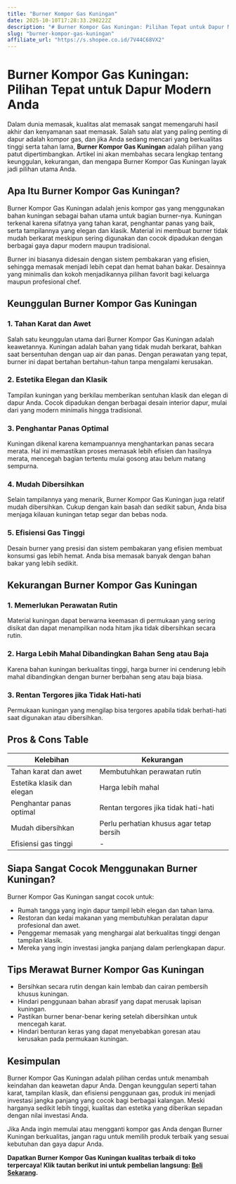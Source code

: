 ```yaml
---
title: "Burner Kompor Gas Kuningan"
date: 2025-10-10T17:28:33.298222Z
description: "# Burner Kompor Gas Kuningan: Pilihan Tepat untuk Dapur Modern Anda..."
slug: "burner-kompor-gas-kuningan"
affiliate_url: "https://s.shopee.co.id/7V44C68VX2"
---
```

# Burner Kompor Gas Kuningan: Pilihan Tepat untuk Dapur Modern Anda

Dalam dunia memasak, kualitas alat memasak sangat memengaruhi hasil akhir dan kenyamanan saat memasak. Salah satu alat yang paling penting di dapur adalah kompor gas, dan jika Anda sedang mencari yang berkualitas tinggi serta tahan lama, **Burner Kompor Gas Kuningan** adalah pilihan yang patut dipertimbangkan. Artikel ini akan membahas secara lengkap tentang keunggulan, kekurangan, dan mengapa Burner Kompor Gas Kuningan layak jadi pilihan utama Anda.

## Apa Itu Burner Kompor Gas Kuningan?

Burner Kompor Gas Kuningan adalah jenis kompor gas yang menggunakan bahan kuningan sebagai bahan utama untuk bagian burner-nya. Kuningan terkenal karena sifatnya yang tahan karat, penghantar panas yang baik, serta tampilannya yang elegan dan klasik. Material ini membuat burner tidak mudah berkarat meskipun sering digunakan dan cocok dipadukan dengan berbagai gaya dapur modern maupun tradisional.

Burner ini biasanya didesain dengan sistem pembakaran yang efisien, sehingga memasak menjadi lebih cepat dan hemat bahan bakar. Desainnya yang minimalis dan kokoh menjadikannya pilihan favorit bagi keluarga maupun profesional chef.

## Keunggulan Burner Kompor Gas Kuningan

### 1. Tahan Karat dan Awet

Salah satu keunggulan utama dari Burner Kompor Gas Kuningan adalah keawetannya. Kuningan adalah bahan yang tidak mudah berkarat, bahkan saat bersentuhan dengan uap air dan panas. Dengan perawatan yang tepat, burner ini dapat bertahan bertahun-tahun tanpa mengalami kerusakan.

### 2. Estetika Elegan dan Klasik

Tampilan kuningan yang berkilau memberikan sentuhan klasik dan elegan di dapur Anda. Cocok dipadukan dengan berbagai desain interior dapur, mulai dari yang modern minimalis hingga tradisional.

### 3. Penghantar Panas Optimal

Kuningan dikenal karena kemampuannya menghantarkan panas secara merata. Hal ini memastikan proses memasak lebih efisien dan hasilnya merata, mencegah bagian tertentu mulai gosong atau belum matang sempurna.

### 4. Mudah Dibersihkan

Selain tampilannya yang menarik, Burner Kompor Gas Kuningan juga relatif mudah dibersihkan. Cukup dengan kain basah dan sedikit sabun, Anda bisa menjaga kilauan kuningan tetap segar dan bebas noda.

### 5. Efisiensi Gas Tinggi

Desain burner yang presisi dan sistem pembakaran yang efisien membuat konsumsi gas lebih hemat. Anda bisa memasak banyak dengan bahan bakar yang lebih sedikit.

## Kekurangan Burner Kompor Gas Kuningan

### 1. Memerlukan Perawatan Rutin

Material kuningan dapat berwarna keemasan di permukaan yang sering disikat dan dapat menampilkan noda hitam jika tidak dibersihkan secara rutin.

### 2. Harga Lebih Mahal Dibandingkan Bahan Seng atau Baja

Karena bahan kuningan berkualitas tinggi, harga burner ini cenderung lebih mahal dibandingkan dengan burner berbahan seng atau baja biasa.

### 3. Rentan Tergores jika Tidak Hati-hati

Permukaan kuningan yang mengilap bisa tergores apabila tidak berhati-hati saat digunakan atau dibersihkan.

## Pros & Cons Table

| Kelebihan                              | Kekurangan                                  |
|----------------------------------------|--------------------------------------------|
| Tahan karat dan awet                  | Membutuhkan perawatan rutin             |
| Estetika klasik dan elegan           | Harga lebih mahal                     |
| Penghantar panas optimal             | Rentan tergores jika tidak hati-hati     |
| Mudah dibersihkan                    | Perlu perhatian khusus agar tetap bersih  |
| Efisiensi gas tinggi                  | -                                          |

## Siapa Sangat Cocok Menggunakan Burner Kuningan?

Burner Kompor Gas Kuningan sangat cocok untuk:
- Rumah tangga yang ingin dapur tampil lebih elegan dan tahan lama.
- Restoran dan kedai makanan yang membutuhkan peralatan dapur profesional dan awet.
- Penggemar memasak yang menghargai alat berkualitas tinggi dengan tampilan klasik.
- Mereka yang ingin investasi jangka panjang dalam perlengkapan dapur.

## Tips Merawat Burner Kompor Gas Kuningan

- Bersihkan secara rutin dengan kain lembab dan cairan pembersih khusus kuningan.
- Hindari penggunaan bahan abrasif yang dapat merusak lapisan kuningan.
- Pastikan burner benar-benar kering setelah dibersihkan untuk mencegah karat.
- Hindari benturan keras yang dapat menyebabkan goresan atau kerusakan pada permukaan kuningan.

## Kesimpulan

Burner Kompor Gas Kuningan adalah pilihan cerdas untuk menambah keindahan dan keawetan dapur Anda. Dengan keunggulan seperti tahan karat, tampilan klasik, dan efisiensi penggunaan gas, produk ini menjadi investasi jangka panjang yang cocok bagi berbagai kalangan. Meski harganya sedikit lebih tinggi, kualitas dan estetika yang diberikan sepadan dengan nilai investasi Anda.

Jika Anda ingin memulai atau mengganti kompor gas Anda dengan Burner Kuningan berkualitas, jangan ragu untuk memilih produk terbaik yang sesuai kebutuhan dan gaya dapur Anda.

**Dapatkan Burner Kompor Gas Kuningan kualitas terbaik di toko terpercaya! Klik tautan berikut ini untuk pembelian langsung: [Beli Sekarang](https://s.shopee.co.id/7V44C68VX2).**